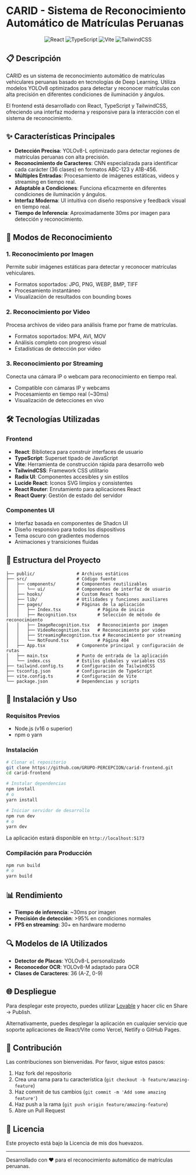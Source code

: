 # CARID - Sistema de Reconocimiento Automático de Matrículas Peruanas

<div align="center">
  <img src="https://img.shields.io/badge/React-18.2.0-61DAFB?style=for-the-badge&logo=react" alt="React" />
  <img src="https://img.shields.io/badge/TypeScript-5.0.2-3178C6?style=for-the-badge&logo=typescript" alt="TypeScript" />
  <img src="https://img.shields.io/badge/Vite-4.4.5-646CFF?style=for-the-badge&logo=vite" alt="Vite" />
  <img src="https://img.shields.io/badge/TailwindCSS-3.3.3-38B2AC?style=for-the-badge&logo=tailwind-css" alt="TailwindCSS" />
</div>

## 📋 Descripción

CARID es un sistema de reconocimiento automático de matrículas vehiculares peruanas basado en tecnologías de Deep Learning. Utiliza modelos YOLOv8 optimizados para detectar y reconocer matrículas con alta precisión en diferentes condiciones de iluminación y ángulos.

El frontend está desarrollado con React, TypeScript y TailwindCSS, ofreciendo una interfaz moderna y responsive para la interacción con el sistema de reconocimiento.

## ✨ Características Principales

- **Detección Precisa**: YOLOv8-L optimizado para detectar regiones de matrículas peruanas con alta precisión.
- **Reconocimiento de Caracteres**: CNN especializada para identificar cada carácter (36 clases) en formatos ABC-123 y A1B-456.
- **Múltiples Entradas**: Procesamiento de imágenes estáticas, videos y streaming en tiempo real.
- **Adaptable a Condiciones**: Funciona eficazmente en diferentes condiciones de iluminación y ángulos.
- **Interfaz Moderna**: UI intuitiva con diseño responsive y feedback visual en tiempo real.
- **Tiempo de Inferencia**: Aproximadamente 30ms por imagen para detección y reconocimiento.

## 🚀 Modos de Reconocimiento

### 1. Reconocimiento por Imagen

Permite subir imágenes estáticas para detectar y reconocer matrículas vehiculares.

- Formatos soportados: JPG, PNG, WEBP, BMP, TIFF
- Procesamiento instantáneo
- Visualización de resultados con bounding boxes

### 2. Reconocimiento por Video

Procesa archivos de video para análisis frame por frame de matrículas.

- Formatos soportados: MP4, AVI, MOV
- Análisis completo con progreso visual
- Estadísticas de detección por video

### 3. Reconocimiento por Streaming

Conecta una cámara IP o webcam para reconocimiento en tiempo real.

- Compatible con cámaras IP y webcams
- Procesamiento en tiempo real (~30ms)
- Visualización de detecciones en vivo

## 🛠️ Tecnologías Utilizadas

### Frontend
- **React**: Biblioteca para construir interfaces de usuario
- **TypeScript**: Superset tipado de JavaScript
- **Vite**: Herramienta de construcción rápida para desarrollo web
- **TailwindCSS**: Framework CSS utilitario
- **Radix UI**: Componentes accesibles y sin estilos
- **Lucide React**: Iconos SVG limpios y consistentes
- **React Router**: Enrutamiento para aplicaciones React
- **React Query**: Gestión de estado del servidor

### Componentes UI
- Interfaz basada en componentes de Shadcn UI
- Diseño responsivo para todos los dispositivos
- Tema oscuro con gradientes modernos
- Animaciones y transiciones fluidas

## 📁 Estructura del Proyecto

```
├── public/                # Archivos estáticos
├── src/                   # Código fuente
│   ├── components/        # Componentes reutilizables
│   │   └── ui/            # Componentes de interfaz de usuario
│   ├── hooks/             # Custom React hooks
│   ├── lib/               # Utilidades y funciones auxiliares
│   ├── pages/             # Páginas de la aplicación
│   │   ├── Index.tsx              # Página de inicio
│   │   ├── Recognition.tsx        # Selección de método de reconocimiento
│   │   ├── ImageRecognition.tsx   # Reconocimiento por imagen
│   │   ├── VideoRecognition.tsx   # Reconocimiento por video
│   │   ├── StreamingRecognition.tsx # Reconocimiento por streaming
│   │   └── NotFound.tsx           # Página 404
│   ├── App.tsx            # Componente principal y configuración de rutas
│   ├── main.tsx           # Punto de entrada de la aplicación
│   └── index.css          # Estilos globales y variables CSS
├── tailwind.config.ts     # Configuración de TailwindCSS
├── tsconfig.json          # Configuración de TypeScript
├── vite.config.ts         # Configuración de Vite
└── package.json           # Dependencias y scripts
```

## 🔧 Instalación y Uso

### Requisitos Previos
- Node.js (v16 o superior)
- npm o yarn

### Instalación

```bash
# Clonar el repositorio
git clone https://github.com/GRUPO-PERCEPCION/carid-frontend.git
cd carid-frontend

# Instalar dependencias
npm install
# o
yarn install

# Iniciar servidor de desarrollo
npm run dev
# o
yarn dev
```

La aplicación estará disponible en `http://localhost:5173`

### Compilación para Producción

```bash
npm run build
# o
yarn build
```

## 📊 Rendimiento

- **Tiempo de inferencia**: ~30ms por imagen
- **Precisión de detección**: >95% en condiciones normales
- **FPS en streaming**: 30+ en hardware moderno

## 🔍 Modelos de IA Utilizados

- **Detector de Placas**: YOLOv8-L personalizado
- **Reconocedor OCR**: YOLOv8-M adaptado para OCR
- **Clases de Caracteres**: 36 (A-Z, 0-9)

## 🌐 Despliegue

Para desplegar este proyecto, puedes utilizar [Lovable](https://lovable.dev/projects/a6b8993e-1b8d-4e36-9524-6be870418e61) y hacer clic en Share -> Publish.

Alternativamente, puedes desplegar la aplicación en cualquier servicio que soporte aplicaciones de React/Vite como Vercel, Netlify o GitHub Pages.

## 🤝 Contribución

Las contribuciones son bienvenidas. Por favor, sigue estos pasos:

1. Haz fork del repositorio
2. Crea una rama para tu característica (`git checkout -b feature/amazing-feature`)
3. Haz commit de tus cambios (`git commit -m 'Add some amazing feature'`)
4. Haz push a la rama (`git push origin feature/amazing-feature`)
5. Abre un Pull Request

## 📄 Licencia

Este proyecto está bajo la Licencia de mis dos huevazos.

---

Desarrollado con ❤️ para el reconocimiento automático de matrículas peruanas.
